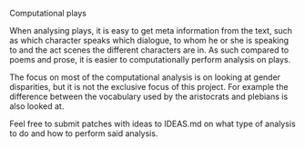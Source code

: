 Computational plays

When analysing plays, it is easy to get meta information from the text, such as which character speaks which dialogue, to whom he or she is speaking to and the act scenes the different characters are in.
As such compared to poems and prose, it is easier to computationally perform analysis on plays.

The focus on most of the computational analysis is on looking at gender disparities, but it is not the exclusive focus of this project. For example the difference between the vocabulary used by the aristocrats and plebians is also looked at.

Feel free to submit patches with ideas to IDEAS.md on what type of analysis to do and how to perform said analysis.


